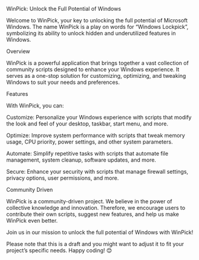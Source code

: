 WinPick: Unlock the Full Potential of Windows

Welcome to WinPick, your key to unlocking the full potential of Microsoft Windows. The name WinPick is a play on words for “Windows Lockpick”, symbolizing its ability to unlock hidden and underutilized features in Windows.

Overview

WinPick is a powerful application that brings together a vast collection of community scripts designed to enhance your Windows experience. It serves as a one-stop solution for customizing, optimizing, and tweaking Windows to suit your needs and preferences.

Features

With WinPick, you can:

Customize: Personalize your Windows experience with scripts that modify the look and feel of your desktop, taskbar, start menu, and more.

Optimize: Improve system performance with scripts that tweak memory usage, CPU priority, power settings, and other system parameters.

Automate: Simplify repetitive tasks with scripts that automate file management, system cleanup, software updates, and more.

Secure: Enhance your security with scripts that manage firewall settings, privacy options, user permissions, and more.

Community Driven

WinPick is a community-driven project. We believe in the power of collective knowledge and innovation. Therefore, we encourage users to contribute their own scripts, suggest new features, and help us make WinPick even better.

Join us in our mission to unlock the full potential of Windows with WinPick!

Please note that this is a draft and you might want to adjust it to fit your project’s specific needs. Happy coding! 😊

